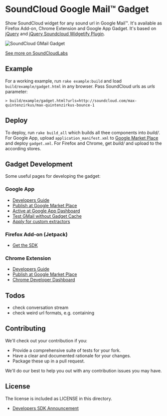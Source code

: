 # SoundCloud Google Mail™ Gadget

Show SoundCloud widget for any sound url in Google Mail™. It's available as Firefox Add-on, Chrome Extension and Google App Gadget.
It's based on [jQuery](http://www.jquery.org) and [jQuery Soundcloud Widgetify Plugin](https://github.com/rngtng/soundcloud-widgetify).

![SoundCloud GMail Gadget](http://soundcloudlabs.com/images/projects/gmail.png)

[See more on SoundCloudLabs](http://soundcloudlabs.com)


## Example
For a working example, run `rake example:build` and load `build/example/gadget.html` in any browser. Pass SoundCloud urls as _urls_ parameter:

```
> build/example/gadget.html?urls=http://soundcloud.com/max-quintenzirkus/max-quintenzirkus-bounce-1
```

## Deploy
To deploy, run `rake build_all` which builds all thee components into _build/_. For Google App, upload `application_manifest.xml` to [Google Market Place](https://www.google.com/enterprise/marketplace/viewVendorProfile) and deploy `gadget.xml`. For Firefox and Chrome, get _build/<extension file>_ and upload to the according stores.


## Gadget Development
Some useful pages for developing the gadget:

### Google App
- [Developers Guide](https://developers.google.com/google-apps/gmail/contextual_gadgets)
- [Publish at Google Market Place](https://www.google.com/enterprise/marketplace/viewVendorProfile)
- [Active at Google App Dashboard](https://www.google.com/a/cpanel/soundcloud.com/UserHub)
- [Test GMail without Gadget Cache](https://mail.google.com/mail/u/1/?nogadgetcache=1)
- [Apply for custom extractors](http://developer.googleapps.com/preview)

### Firefox Add-on (Jetpack)
- [Get the SDK](https://addons.mozilla.org/en-US/developers/tools/builder)

### Chrome Extension
- [Developers Guide](http://code.google.com/chrome/extensions/devguide.html)
- [Publish at Google Market Place](http://code.google.com/chrome/extensions/packaging.html)
- [Chrome Developer Dashboard](https://chrome.google.com/webstore/developer/dashboard)


## Todos

  * check conversation stream
  * check weird url formats, e.g. containing <wbr>


## Contributing

We'll check out your contribution if you:

- Provide a comprehensive suite of tests for your fork.
- Have a clear and documented rationale for your changes.
- Package these up in a pull request.

We'll do our best to help you out with any contribution issues you may have.


## License

The license is included as LICENSE in this directory.



- [Developers SDK Announcement](http://blog.mozilla.com/addons/2011/05/05/announcing-add-on-sdk-1-0b5/)
